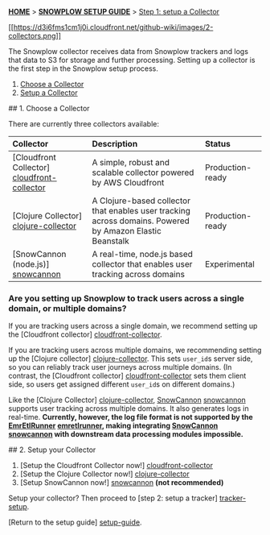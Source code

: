 <a name="top" />

[**HOME**](Home) > [**SNOWPLOW SETUP GUIDE**](Setting-up-Snowplow) > [Step 1: setup a Collector](Setting-up-a-collector)

[[https://d3i6fms1cm1j0i.cloudfront.net/github-wiki/images/2-collectors.png]]

The Snowplow collector receives data from Snowplow trackers and logs that data to S3 for storage and further processing. Setting up a collector is the first step in the Snowplow setup process.

1. [Choose a Collector](#choose)
2. [Setup a Collector](#setup)

<a name="choose" />
## 1. Choose a Collector 

There are currently three collectors available:

| **Collector**                                  | **Description**                                     | **Status**       |
|:-----------------------------------------------|:----------------------------------------------------|:-----------------|
| [Cloudfront Collector] [cloudfront-collector]  | A simple, robust and scalable collector powered by AWS Cloudfront | Production-ready |
| [Clojure Collector] [clojure-collector]        | A Clojure-based collector that enables user tracking across domains. Powered by Amazon Elastic Beanstalk | Production-ready |
| [SnowCannon (node.js)] [snowcannon]            | A real-time, node.js based collector that enables user tracking across domains | Experimental |

### Are you setting up Snowplow to track users across a single domain, or multiple domains?

If you are tracking users across a single domain, we recommend setting up the [Cloudfront collector] [cloudfront-collector]. 

If you are tracking users across multiple domains, we recommending setting up the [Clojure collector] [clojure-collector]. This sets `user_id`s server side, so you can reliably track user journeys across multiple domains. (In contrast, the [Cloudfront collector] [cloudfront-collector] sets them client side, so users get assigned different `user_id`s on different domains.)

Like the [Clojure Collector] [clojure-collector], [SnowCannon] [snowcannon] supports user tracking across multiple domains. It also generates logs in real-time. **Currently,  however, the log file format is not supported by the [EmrEtlRunner] [emretlrunner], making integrating [SnowCannon] [snowcannon] with downstream data processing modules impossible.**  

<a name="setup" />
## 2. Setup your Collector

1. [Setup the Cloudfront Collector now!] [cloudfront-collector]
2. [Setup the Clojure Collector now!] [clojure-collector]
3. [Setup SnowCannon now!] [snowcannon] **(not recommended)**

Setup your collector? Then proceed to [step 2: setup a tracker] [tracker-setup].

[Return to the setup guide] [setup-guide].



[cloudfront-collector]: Setting-up-the-Cloudfront-collector
[clojure-collector]: Setting-up-the-Clojure-collector
[snowcannon]: SnowCannon-setup-guide
[setup-guide]: Setting-up-Snowplow
[tracker-setup]: Setting-up-Snowplow#wiki-step2
[emretlrunner]: Setting-up-Snowplow#wiki-step3
